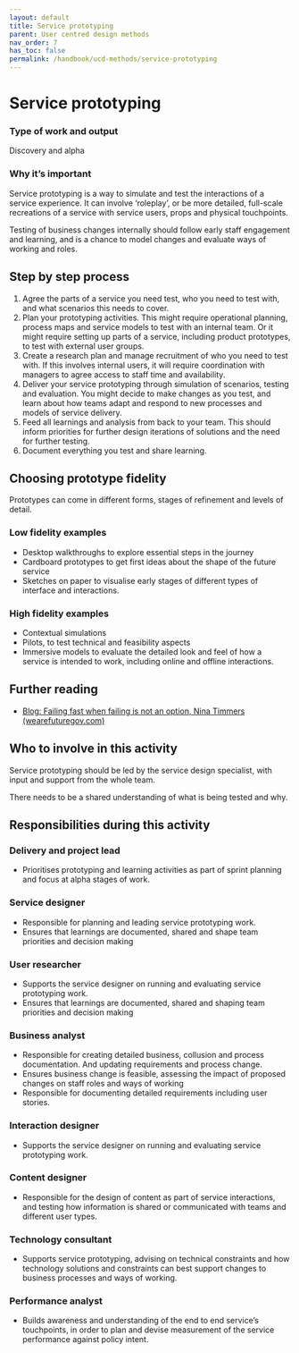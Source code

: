 ```yaml
---
layout: default
title: Service prototyping
parent: User centred design methods
nav_order: 7
has_toc: false
permalink: /handbook/ucd-methods/service-prototyping
---
```


# Service prototyping

### Type of work and output
Discovery and alpha

### Why it’s important
Service prototyping is a way to simulate and test the interactions of a service experience. It can involve ‘roleplay’, or be more detailed, full-scale recreations of a service with service users, props and physical touchpoints.

Testing of business changes internally should follow early staff engagement and learning, and is a chance to model changes and evaluate ways of working and roles. 

## Step by step process 
1. Agree the parts of a service you need test, who you need to test with, and what scenarios this needs to cover.
2. Plan your prototyping activities. This might require operational planning, process maps and service models to test with an internal team. Or it might require setting up parts of a service, including product prototypes, to test with external user groups. 
3. Create a research plan and manage recruitment of who you need to test with. If this involves internal users, it will require coordination with managers to agree access to staff time and availability.
4. Deliver your service prototyping through simulation of scenarios, testing and evaluation. You might decide to make changes as you test, and learn about how teams adapt and respond to new processes and models of service delivery. 
5. Feed all learnings and analysis from back to your team. This should inform priorities for further design iterations of solutions and the need for further testing. 
6. Document everything you test and share learning.

## Choosing prototype fidelity
Prototypes can come in different forms, stages of refinement and levels of detail. 

### Low fidelity examples
- Desktop walkthroughs to explore essential steps in the journey
- Cardboard prototypes to get first ideas about the shape of the future service
- Sketches on paper to visualise early stages of different types of interface and interactions.

### High fidelity examples
- Contextual simulations 
- Pilots, to test technical and feasibility aspects
- Immersive models to evaluate the detailed look and feel of how a service is intended to work, including online and offline interactions.

## Further reading
- [Blog: Failing fast when failing is not an option, Nina Timmers (wearefuturegov.com)](http://bit.ly/failing-fast-not-an-option)

## Who to involve in  this activity
Service prototyping should be led by the service design specialist, with input and support from the whole team.

There needs to be a shared understanding of what is being tested and why.

## Responsibilities during this activity

### Delivery and project lead
- Prioritises prototyping and learning activities as part of sprint planning and focus at alpha stages of work. 

### Service designer 
- Responsible for planning and leading service prototyping work. 
- Ensures that learnings are documented, shared and shape team priorities and decision making

### User researcher
- Supports the service designer on running and evaluating service prototyping work.
- Ensures that learnings are documented, shared and shaping team priorities and decision making

### Business analyst
- Responsible for creating detailed business, collusion and process documentation. And updating requirements and process change. 
- Ensures business change is feasible, assessing the impact of proposed changes on staff roles and ways of working
- Responsible for documenting detailed requirements including user stories.

### Interaction designer
- Supports the service designer on running and evaluating service prototyping work.

### Content designer
- Responsible for the design of content as part of service interactions, and testing how information is shared or communicated with teams and different user types.

### Technology consultant
- Supports service prototyping, advising on technical constraints and how technology solutions and constraints can best support changes to business processes and ways of working.

### Performance analyst
- Builds awareness and understanding of the end to end service’s touchpoints, in order to plan and devise measurement of the service performance against policy intent.
